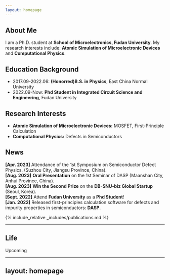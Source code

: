 ```yaml
---
layout: homepage
---
```


## About Me

I am a Ph.D. student at **School of Microelectronics, Fudan University**. My research interests include: **Atomic Simulation of Microelectronic Devices** and **Computational Physics**.

## Education Background

- 2017.09-2022.06: **(Honorred)B.S. in Physics**, East China Normal University
- 2022.09-Now: **Phd Student in Integrated Circuit Science and Engineering**, Fudan University 

## Research Interests

- **Atomic Simulation of Microelectronic Devices:** MOSFET, First-Principle Calculation
- **Computational Physics:** Defects in Semiconductors

## News

**[Apr. 2023]** Attendance of the 1st Symposium on Semiconductor Defect Physics. (Suzhou City, Jiangsu Province, China).   
**[Aug. 2023]** **Oral Presentation** on the 1st Seminar of DASP (Maanshan City, Anhui Province, China).    
**[Aug. 2023]** **Win the Second Prize** on the **DB-SNU-biz Global Startup** (Seoul, Korea).   
**[Sept. 2022]** Attend **Fudan University** as a **Phd Student**!   
**[Jan. 2022]** Released first-principles calculation software for defects and impurity properties in semiconductors: **DASP**.   


{% include_relative _includes/publications.md %}

---------------------------

## Life

Upcoming

<!--%#- **[Feb. 2020]** Our paper about incremental learning is accepted to CVPR 2020.
<!--%#- **[Feb. 2020]** We will host the ACM Multimedia Asia 2020 conference in Singapore!
<!--%#- **[Sept. 2019]** Our paper about few-shot learning is accepted to NeurIPS 2019.
<!--%#- **[Mar. 2019]** Our paper about few-shot learning is accepted to CVPR 2019.-->



<!--%#{% include_relative _includes/services.md %}-->




---
layout: homepage
---